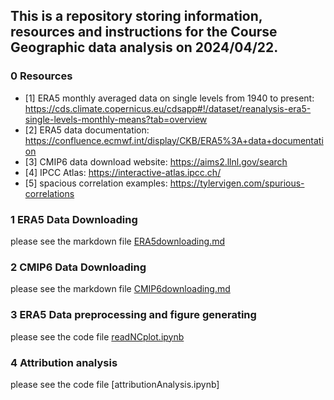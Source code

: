 ## This is a repository storing information, resources and instructions for the Course Geographic data analysis on 2024/04/22.

### 0 Resources
* [1] ERA5 monthly averaged data on single levels from 1940 to present: https://cds.climate.copernicus.eu/cdsapp#!/dataset/reanalysis-era5-single-levels-monthly-means?tab=overview
* [2] ERA5 data documentation: https://confluence.ecmwf.int/display/CKB/ERA5%3A+data+documentation
* [3] CMIP6 data download website: https://aims2.llnl.gov/search
* [4] IPCC Atlas: https://interactive-atlas.ipcc.ch/
* [5] spacious correlation examples: https://tylervigen.com/spurious-correlations

### 1 ERA5 Data Downloading
please see the markdown file [ERA5downloading.md](https://github.com/Sugirlstar/ClimateDataCourse/blob/main/ERA5downloading.md)

### 2 CMIP6 Data Downloading
please see the markdown file [CMIP6downloading.md](https://github.com/Sugirlstar/ClimateDataCourse/blob/main/CMIP6downloading.md)

### 3 ERA5 Data preprocessing and figure generating
please see the code file [readNCplot.ipynb](https://github.com/Sugirlstar/ClimateDataCourse/blob/main/readNCplot.ipynb)

### 4 Attribution analysis
please see the code file [attributionAnalysis.ipynb]
